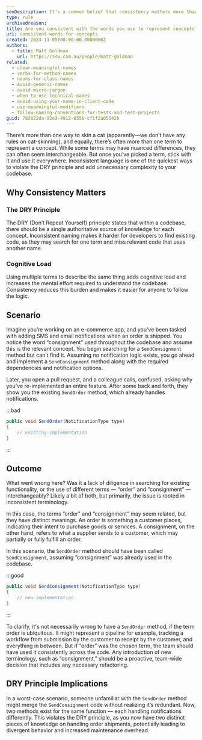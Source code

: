 ```yaml
---
seoDescription: It's a common belief that consistency matters more than anything else in your code, and this is especially true of the names you use to represent concepts.
type: rule
archivedreason:
title: Are you consistent with the words you use to represent concepts?
uri: consistent-words-for-concepts
created: 2024-11-05T00:00:00.0000000Z
authors:
  - title: Matt Goldman
    url: https://ssw.com.au/people/matt-goldman
related:
  - clear-meaningful-names
  - verbs-for-method-names
  - nouns-for-class-names
  - avoid-generic-names
  - avoid-micro-jargon
  - when-to-use-technical-names
  - avoid-using-your-name-in-client-code
  - use-meadningful-modifiers
  - follow-naming-conventions-for-tests-and-test-projects
guid: 782822da-92e3-4912-855b-cf1f2a05542b
---
```


There’s more than one way to skin a cat (apparently—we don’t have any rules on cat-skinning), and equally, there’s often more than one term to represent a concept. While some terms may have nuanced differences, they can often seem interchangeable. But once you’ve picked a term, stick with it and use it everywhere. Inconsistent language is one of the quickest ways to violate the DRY principle and add unnecessary complexity to your codebase.


<!--endintro-->

## Why Consistency Matters
### The DRY Principle
The DRY (Don’t Repeat Yourself) principle states that within a codebase, there should be a single authoritative source of knowledge for each concept. Inconsistent naming makes it harder for developers to find existing code, as they may search for one term and miss relevant code that uses another name.
### Cognitive Load
Using multiple terms to describe the same thing adds cognitive load and increases the mental effort required to understand the codebase. Consistency reduces this burden and makes it easier for anyone to follow the logic.

## Scenario
Imagine you’re working on an e-commerce app, and you’ve been tasked with adding SMS and email notifications when an order is shipped. You notice the word “consignment” used throughout the codebase and assume this is the relevant concept. You begin searching for a `SendConsignment` method but can’t find it. Assuming no notification logic exists, you go ahead and implement a `SendConsignment` method along with the required dependencies and notification options.    

Later, you open a pull request, and a colleague calls, confused, asking why you’ve re-implemented an entire feature. After some back and forth, they show you the existing `SendOrder` method, which already handles notifications.

:::bad
```csharp
public void SendOrder(NotificationType type)
{ 
    // existing implementation
}
```
:::

## Outcome
What went wrong here? Was it a lack of diligence in searching for existing functionality, or the use of different terms — “order” and “consignment” — interchangeably? Likely a bit of both, but primarily, the issue is rooted in inconsistent terminology.    

In this case, the terms “order” and “consignment” may seem related, but they have distinct meanings. An order is something a customer places, indicating their intent to purchase goods or services. A consignment, on the other hand, refers to what a supplier sends to a customer, which may partially or fully fulfill an order.    

In this scenario, the `SendOrder` method should have been called `SendConsignment`, assuming “consignment” was already used in the codebase. 

:::good
```csharp
public void SendConsignment(NotificationType type)
{ 
    // new implementation
}
```
:::


To clarify, it's not necessarily wrong to have a `SendOrder` method, if the term order is ubiquitous. It might represent a pipeline for example, tracking a workflow from submission by the customer to receipt by the customer, and everything in between. But if “order” was the chosen term, the team should have used it consistently across the code. Any introduction of new terminology, such as “consignment,” should be a proactive, team-wide decision that includes any necessary refactoring.

## DRY Principle Implications
In a worst-case scenario, someone unfamiliar with the `SendOrder` method might merge the `SendConsignment` code without realizing it’s redundant. Now, two methods exist for the same function — each handling notifications differently. This violates the DRY principle, as you now have two distinct pieces of knowledge on handling order shipments, potentially leading to divergent behavior and increased maintenance overhead.
